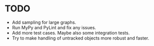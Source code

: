 # TODO

* Add sampling for large graphs.
* Run MyPy and PyLint and fix any issues.
* Add more test cases. Maybe also some integration tests.
* Try to make handling of untracked objects more robust and faster.
